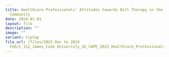 ```yaml
---
title: Healthcare Professionals’ Attitudes towards Doll Therapy in the Singapore
  Community
date: 2024-01-01
layout: file
description: ""
image: ""
variant: tiptap
file_url: /files/2023 Dec to 2024
  Feb/C_112_James_Cook_University_SG_CAPE_2023_Healthcare_Professionals__Atittude_towards_Doll_Ther.pdf
---
```


